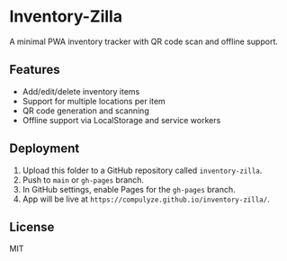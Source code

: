 # Inventory-Zilla

A minimal PWA inventory tracker with QR code scan and offline support.

## Features

- Add/edit/delete inventory items
- Support for multiple locations per item
- QR code generation and scanning
- Offline support via LocalStorage and service workers

## Deployment

1. Upload this folder to a GitHub repository called `inventory-zilla`.
2. Push to `main` or `gh-pages` branch.
3. In GitHub settings, enable Pages for the `gh-pages` branch.
4. App will be live at `https://compulyze.github.io/inventory-zilla/`.

## License

MIT
